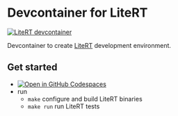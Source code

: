 # Devcontainer for LiteRT

[![LiteRT devcontainer](https://github.com/TheCBaH/devcontainer.LiteRT/actions/workflows/build.yml/badge.svg?branch=main)](https://github.com/TheCBaH/devcontainer.LiteRT/actions/workflows/build.yml)

Devcontainer to create [LiteRT](https://github.com/google-ai-edge/LiteRT) development environment.

## Get started
* [![Open in GitHub Codespaces](https://github.com/codespaces/badge.svg)](https://github.com/codespaces/new?hide_repo_select=true&ref=main&repo=977209083)
* run
  * `make` configure and build LiteRT binaries
  * `make run` run LiteRT tests
